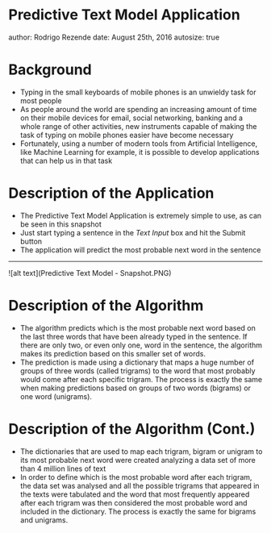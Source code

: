 Predictive Text Model Application
========================================================
author: Rodrigo Rezende
date: August 25th, 2016
autosize: true

Background
========================================================

- Typing in the small keyboards of mobile phones is an unwieldy task for most people
- As people around the world are spending an increasing amount of time on their mobile devices for email, social networking, banking and a whole range of other activities, new instruments capable of
making the task of typing on mobile phones easier have become necessary
- Fortunately, using a number of modern tools from Artificial Intelligence, like Machine Learning for example, it is possible to develop applications that can help us in that task

Description of the Application
========================================================

- The Predictive Text Model Application is extremely simple to use, as can be seen in this snapshot
- Just start typing a sentence in the *Text Input* box and hit the Submit button
- The application will predict the most probable next word in the sentence

***
![alt text](Predictive Text Model - Snapshot.PNG)


Description of the Algorithm
========================================================

- The algorithm predicts which is the most probable next word based on the last three words that have been already typed in the sentence. If there are only two, or even only one, word in the sentence, the algorithm makes its prediction based on this smaller set of words.
- The prediction is made using a dictionary that maps a huge number of groups of three words (called trigrams) to the word that most probably would come after each specific trigram. The process is exactly the same when making predictions based on groups of two words (bigrams) or one word (unigrams).

Description of the Algorithm (Cont.)
========================================================

- The dictionaries that are used to map each trigram, bigram or unigram to its most probable next word were created analyzing a data set of more than 4 million lines of text
- In order to define which is the most probable word after each trigram, the data set was analysed and all the possible trigrams that appeared in the texts were tabulated and the word that most frequently appeared after each trigram was then considered the most probable word and included in the dictionary. The process is exactly the same for bigrams and unigrams.
